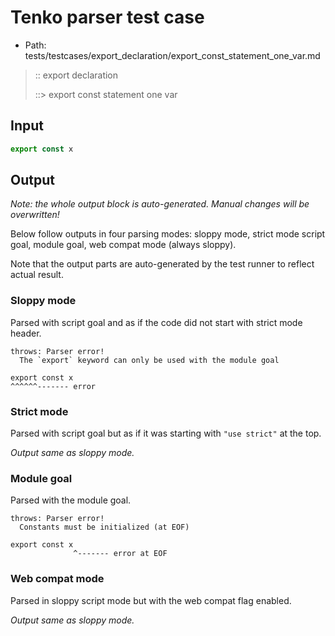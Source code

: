 # Tenko parser test case

- Path: tests/testcases/export_declaration/export_const_statement_one_var.md

> :: export declaration
>
> ::> export const statement one var

## Input

`````js
export const x
`````

## Output

_Note: the whole output block is auto-generated. Manual changes will be overwritten!_

Below follow outputs in four parsing modes: sloppy mode, strict mode script goal, module goal, web compat mode (always sloppy).

Note that the output parts are auto-generated by the test runner to reflect actual result.

### Sloppy mode

Parsed with script goal and as if the code did not start with strict mode header.

`````
throws: Parser error!
  The `export` keyword can only be used with the module goal

export const x
^^^^^^------- error
`````

### Strict mode

Parsed with script goal but as if it was starting with `"use strict"` at the top.

_Output same as sloppy mode._

### Module goal

Parsed with the module goal.

`````
throws: Parser error!
  Constants must be initialized (at EOF)

export const x
              ^------- error at EOF
`````


### Web compat mode

Parsed in sloppy script mode but with the web compat flag enabled.

_Output same as sloppy mode._
